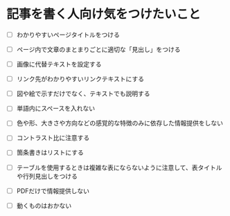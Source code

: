 # 記事を書く人向け気をつけたいこと

 - [ ] わかりやすいページタイトルをつける
 - [ ] ページ内で文章のまとまりごとに適切な「見出し」をつける
 - [ ] 画像に代替テキストを設定する
 - [ ] リンク先がわかりやすいリンクテキストにする
 - [ ] 図や絵で示すだけでなく、テキストでも説明する
 - [ ] 単語内にスペースを入れない
 - [ ] 色や形、大きさや方向などの感覚的な特徴のみに依存した情報提供をしない
 - [ ] コントラスト比に注意する
 - [ ] 箇条書きはリストにする
 - [ ] テーブルを使用するときは複雑な表にならないように注意して、表タイトルや行列見出しをつける
 - [ ] PDFだけで情報提供しない
 - [ ] 動くものはおかない
 

